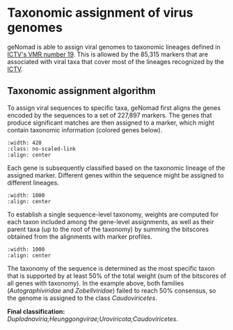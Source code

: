 # Taxonomic assignment of virus genomes

geNomad is able to assign viral genomes to taxonomic lineages defined in [ICTV's VMR number 19](https://talk.ictvonline.org/taxonomy/vmr/m/vmr-file-repository/13426). This is allowed by the 85,315 markers that are associated with viral taxa that cover most of the lineages recognized by the [ICTV](https://talk.ictvonline.org/).

## Taxonomic assignment algorithm

To assign viral sequences to specific taxa, geNomad first aligns the genes encoded by the sequences to a set of 227,897 markers. The genes that produce significant matches are then assigned to a marker, which might contain taxonomic information (colored genes below).

```{image} _static/figures/taxonomic_assignment_1.svg
:width: 420
:class: no-scaled-link
:align: center
```

Each gene is subsequently classified based on the taxonomic lineage of the assigned marker. Different genes within the sequence might be assigned to different lineages.

```{image} _static/figures/taxonomic_assignment_2.svg
:width: 1000
:align: center
```

To establish a single sequence-level taxonomy, weights are computed for each taxon included among the gene-level assignments, as well as their parent taxa (up to the root of the taxonomy) by summing the bitscores obtained from the alignments with marker profiles.

```{image} _static/figures/taxonomic_assignment_3.svg
:width: 1000
:align: center
```

The taxonomy of the sequence is determined as the most specific taxon that is supported by at least 50% of the total weight (sum of the bitscores of all genes with taxonomy). In the example above, both families (*Autographiviridae* and *Zobellviridae*) failed to reach 50% consensus, so the genome is assigned to the class *Caudoviricetes*.

**Final classification:** *Duplodnaviria;Heunggongvirae;Uroviricota;Caudoviricetes*.